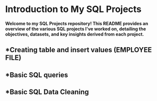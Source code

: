 # Introduction to My SQL Projects

#### Welcome to my SQL Projects repository! This README provides an overview of the various SQL projects I've worked on, detailing the objectives, datasets, and key insights derived from each project.

## *Creating table and insert values (EMPLOYEE FILE)
## *Basic SQL queries
## *Basic SQL Data Cleaning
